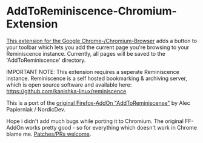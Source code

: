 AddToReminiscence-Chromium-Extension
====================================

[This extension for the Google Chrome-/Chromium-Browser](https://github.com/s3h10r/AddToReminiscence-Chromium-Extension.git) adds a button to your toolbar which lets you add the current page you're browsing to your Reminiscence instance. Currently, all pages will be saved to the 'AddToReminiscence' directory.

IMPORTANT NOTE: This extension requires a seperate Reminiscence instance. Reminiscence is a self hosted bookmarking & archiving server, which is open source software and available here: https://github.com/kanishka-linux/reminiscence

This is a port of the [original Firefox-AddOn "AddToReminiscense"](https://gitlab.com/NordicDev/AddToReminiscence) by Alec Papierniak / NordicDev.

Hope i didn't add much bugs while porting it to Chromium. The original FF-AddOn works pretty good - so for everything which doesn't work in Chrome blame me. [Patches/PRs welcome](https://github.com/s3h10r/AddToReminiscence-Chromium-Extension.git).
